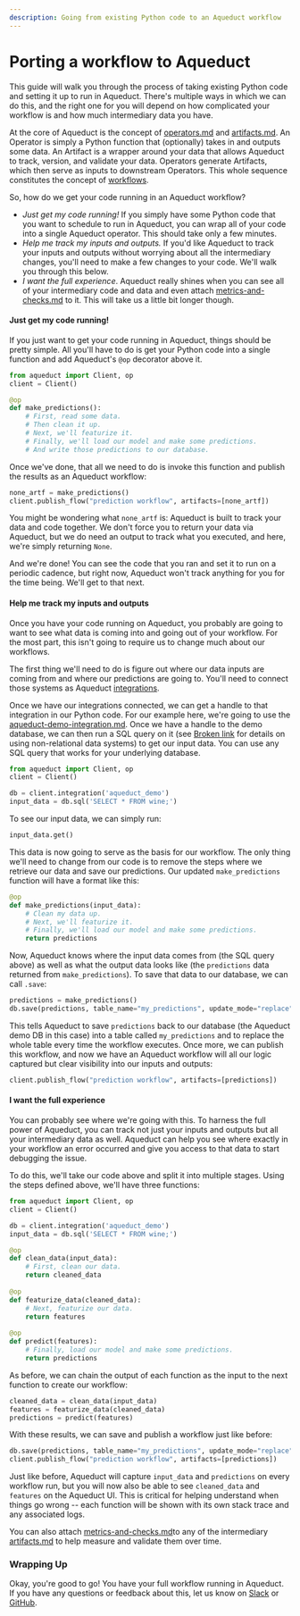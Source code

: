 ```yaml
---
description: Going from existing Python code to an Aqueduct workflow
---
```


# Porting a workflow to Aqueduct

This guide will walk you through the process of taking existing Python code and setting it up to run in Aqueduct. There's multiple ways in which we can do this, and the right one for you will depend on how complicated your workflow is and how much intermediary data you have.

At the core of Aqueduct is the concept of [operators.md](../operators.md "mention") and [artifacts.md](../artifacts.md "mention"). An Operator is simply a Python function that (optionally) takes in and outputs some data. An Artifact is a wrapper around your data that allows Aqueduct to track, version, and validate your data. Operators generate Artifacts, which then serve as inputs to downstream Operators. This whole sequence constitutes the concept of [workflows](../workflows/ "mention").

So, how do we get your code running in an Aqueduct workflow?

* _Just get my code running!_ If you simply have some Python code that you want to schedule to run in Aqueduct, you can wrap all of your code into a single Aqueduct operator. This should take only a few minutes.
* _Help me track my inputs and outputs._ If you'd like Aqueduct to track your inputs and outputs without worrying about all the intermediary changes, you'll need to make a few changes to your code. We'll walk you through this below.
* _I want the full experience_. Aqueduct really shines when you can see all of your intermediary code and data and even attach [metrics-and-checks.md](../metrics-and-checks.md "mention") to it. This will take us a little bit longer though.

#### Just get my code running!

If you just want to get your code running in Aqueduct, things should be pretty simple. All you'll have to do is get your Python code into a single function and add Aqueduct's `@op` decorator above it.

```python
from aqueduct import Client, op
client = Client()

@op
def make_predictions():
    # First, read some data.
    # Then clean it up.
    # Next, we'll featurize it.
    # Finally, we'll load our model and make some predictions.
    # And write those predictions to our database.
```

Once we've done, that all we need to do is invoke this function and publish the results as an Aqueduct workflow:

```python
none_artf = make_predictions()
client.publish_flow("prediction workflow", artifacts=[none_artf])
```

You might be wondering what `none_artf` is: Aqueduct is built to track your data and code together. We don't force you to return your data via Aqueduct, but we do need an output to track what you executed, and here, we're simply returning `None`.

And we're done! You can see the code that you ran and set it to run on a periodic cadence, but right now, Aqueduct won't track anything for you for the time being. We'll get to that next.

#### Help me track my inputs and outputs

Once you have your code running on Aqueduct, you probably are going to want to see what data is coming into and going out of your workflow. For the most part, this isn't going to require us to change much about our workflows.

The first thing we'll need to do is figure out where our data inputs are coming from and where our predictions are going to. You'll need to connect those systems as Aqueduct [integrations](../integrations/ "mention").

Once we have our integrations connected, we can get a handle to that integration in our Python code. For our example here, we're going to use the [aqueduct-demo-integration.md](../integrations/data-systems/aqueduct-demo-integration.md "mention"). Once we have a handle to the demo database, we can then run a SQL query on it (see [Broken link](broken-reference "mention") for details on using non-relational data systems) to get our input data. You can use any SQL query that works for your underlying database.

```python
from aqueduct import Client, op
client = Client()

db = client.integration('aqueduct_demo') 
input_data = db.sql('SELECT * FROM wine;')
```

To see our input data, we can simply run:

```python
input_data.get()
```

This data is now going to serve as the basis for our workflow. The only thing we'll need to change from our code is to remove the steps where we retrieve our data and save our predictions. Our updated `make_predictions` function will have a format like this:

```python
@op
def make_predictions(input_data):
    # Clean my data up.
    # Next, we'll featurize it.
    # Finally, we'll load our model and make some predictions.
    return predictions
```

Now, Aqueduct knows where the input data comes from (the SQL query above) as well as what the output data looks like (the `predictions` data returned from `make_predictions`). To save that data to our database, we can call `.save`:

```python
predictions = make_predictions()
db.save(predictions, table_name="my_predictions", update_mode="replace")
```

This tells Aqueduct to save `predictions` back to our database (the Aqueduct demo DB in this case) into a table called `my_predictions` and to replace the whole table every time the workflow executes. Once more, we can publish this workflow, and now we have an Aqueduct workflow will all our logic captured but clear visibility into our inputs and outputs:

```python
client.publish_flow("prediction workflow", artifacts=[predictions])
```

#### I want the full experience

You can probably see where we're going with this. To harness the full power of Aqueduct, you can track not just your inputs and outputs but all your intermediary data as well. Aqueduct can help you see where exactly in your workflow an error occurred and give you access to that data to start debugging the issue.

To do this, we'll take our code above and split it into multiple stages. Using the steps defined above, we'll have three functions:

```python
from aqueduct import Client, op
client = Client()

db = client.integration('aqueduct_demo')
input_data = db.sql('SELECT * FROM wine;')

@op
def clean_data(input_data):
    # First, clean our data.
    return cleaned_data
    
@op 
def featurize_data(cleaned_data):
    # Next, featurize our data.
    return features
    
@op
def predict(features):
    # Finally, load our model and make some predictions.
    return predictions
```

As before, we can chain the output of each function as the input to the next function to create our workflow:

```python
cleaned_data = clean_data(input_data)
features = featurize_data(cleaned_data)
predictions = predict(features)
```

With these results, we can save and publish a workflow just like before:

```python
db.save(predictions, table_name="my_predictions", update_mode="replace")
client.publish_flow("prediction workflow", artifacts=[predictions])
```

Just like before, Aqueduct will capture `input_data` and `predictions` on every workflow run, but you will now also be able to see `cleaned_data` and `features` on the Aqueduct UI. This is critical for helping understand when things go wrong -- each function will be shown with its own stack trace and any associated logs.

You can also attach [metrics-and-checks.md](../metrics-and-checks.md "mention")to any of the intermediary [artifacts.md](../artifacts.md "mention") to help measure and validate them over time.

### Wrapping Up

Okay, you're good to go! You have your full workflow running in Aqueduct. If you have any questions or feedback about this, let us know on [Slack](https://slack.aqueducthq.com) or [GitHub](https://github.com/aqueducthq/aqueduct/issues/new/choose).
